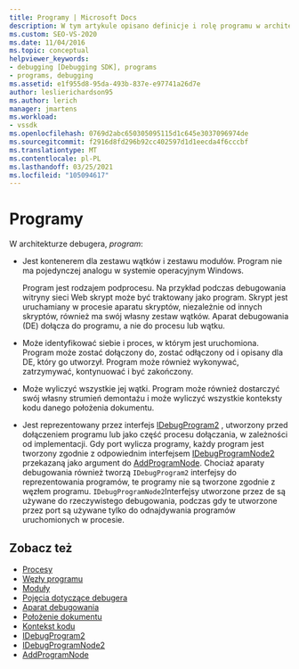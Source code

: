 ```yaml
---
title: Programy | Microsoft Docs
description: W tym artykule opisano definicje i rolę programu w architekturze debugera w programie Visual Studio.
ms.custom: SEO-VS-2020
ms.date: 11/04/2016
ms.topic: conceptual
helpviewer_keywords:
- debugging [Debugging SDK], programs
- programs, debugging
ms.assetid: e1f955d8-95da-493b-837e-e97741a26d7e
author: leslierichardson95
ms.author: lerich
manager: jmartens
ms.workload:
- vssdk
ms.openlocfilehash: 0769d2abc650305095115d1c645e3037096974de
ms.sourcegitcommit: f2916d8fd296b92cc402597d1d1eecda4f6cccbf
ms.translationtype: MT
ms.contentlocale: pl-PL
ms.lasthandoff: 03/25/2021
ms.locfileid: "105094617"
---
```

# <a name="programs"></a>Programy
W architekturze debugera, *program*:

- Jest kontenerem dla zestawu wątków i zestawu modułów. Program nie ma pojedynczej analogu w systemie operacyjnym Windows.

     Program jest rodzajem podprocesu. Na przykład podczas debugowania witryny sieci Web skrypt może być traktowany jako program. Skrypt jest uruchamiany w procesie aparatu skryptów, niezależnie od innych skryptów, również ma swój własny zestaw wątków. Aparat debugowania (DE) dołącza do programu, a nie do procesu lub wątku.

- Może identyfikować siebie i proces, w którym jest uruchomiona. Program może zostać dołączony do, zostać odłączony od i opisany dla DE, który go utworzył. Program może również wykonywać, zatrzymywać, kontynuować i być zakończony.

- Może wyliczyć wszystkie jej wątki. Program może również dostarczyć swój własny strumień demontażu i może wyliczyć wszystkie konteksty kodu danego położenia dokumentu.

- Jest reprezentowany przez interfejs [IDebugProgram2](../../extensibility/debugger/reference/idebugprogram2.md) , utworzony przed dołączeniem programu lub jako część procesu dołączania, w zależności od implementacji. Gdy port wylicza programy, każdy program jest tworzony zgodnie z odpowiednim interfejsem [IDebugProgramNode2](../../extensibility/debugger/reference/idebugprogramnode2.md) przekazaną jako argument do [AddProgramNode](../../extensibility/debugger/reference/idebugportnotify2-addprogramnode.md). Chociaż aparaty debugowania również tworzą `IDebugProgram2` interfejsy do reprezentowania programów, te programy nie są tworzone zgodnie z węzłem programu. `IDebugProgramNode2`Interfejsy utworzone przez de są używane do rzeczywistego debugowania, podczas gdy te utworzone przez port są używane tylko do odnajdywania programów uruchomionych w procesie.

## <a name="see-also"></a>Zobacz też
- [Procesy](../../extensibility/debugger/processes.md)
- [Węzły programu](../../extensibility/debugger/program-nodes.md)
- [Moduły](../../extensibility/debugger/modules.md)
- [Pojęcia dotyczące debugera](../../extensibility/debugger/debugger-concepts.md)
- [Aparat debugowania](../../extensibility/debugger/debug-engine.md)
- [Położenie dokumentu](../../extensibility/debugger/document-position.md)
- [Kontekst kodu](../../extensibility/debugger/code-context.md)
- [IDebugProgram2](../../extensibility/debugger/reference/idebugprogram2.md)
- [IDebugProgramNode2](../../extensibility/debugger/reference/idebugprogramnode2.md)
- [AddProgramNode](../../extensibility/debugger/reference/idebugportnotify2-addprogramnode.md)
